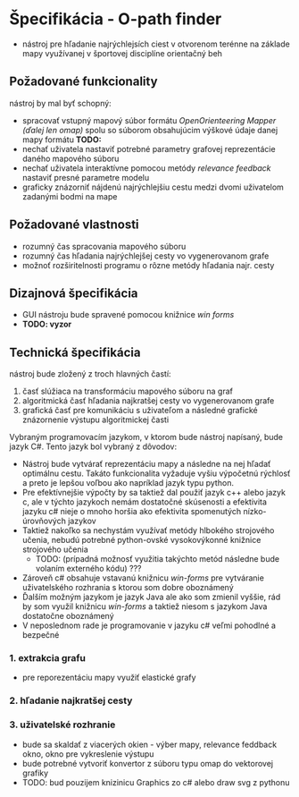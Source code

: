 # Špecifikácia - O-path finder

- nástroj pre hľadanie najrýchlejsích ciest v otvorenom terénne na základe mapy využívanej v športovej disciplíne orientačný beh

## Požadované funkcionality

nástroj by mal byť schopný:

- spracovať vstupný mapový súbor formátu *OpenOrienteering Mapper (ďalej len omap)* spolu so súborom obsahujúcim výškové údaje danej mapy formátu **TODO:**
- nechať uživatela nastaviť potrebné parametry grafovej reprezentácie daného mapového súboru
- nechať uživatela interaktívne pomocou metódy *relevance feedback* nastaviť presné parametre modelu
- graficky znázorniť nájdenú najrýchlejšiu cestu medzi dvomi uživatelom zadanými bodmi na mape

## Požadované vlastnosti

- rozumný čas spracovania mapového súboru
- rozumný čas hľadania najrýchlejšej cesty vo vygenerovanom grafe
- možnoť rozširitelnosti programu o rôzne metódy hľadania najr. cesty

## Dizajnová špecifikácia

- GUI nástroju bude spravené pomocou knižnice *win forms*
- **TODO: vyzor**

## Technická špecifikácia

nástroj bude zložený z troch hlavných častí:

1. časť slúžiaca na transformáciu mapového súboru na graf
2. algoritmická časť hľadania najkratšej cesty vo vygenerovanom grafe
3. grafická časť pre komunikáciu s uživateľom a následné grafické znázornenie výstupu algoritmickej časti

Vybraným programovacím jazykom, v ktorom bude nástroj napísaný, bude jazyk C#. Tento jazyk bol vybraný z dôvodov:

- Nástroj bude vytvárať reprezentáciu mapy a následne na nej hľadať optimálnu cestu. Takáto funkcionalita vyžaduje vyšiu výpočetnú rýchlosť a preto je lepšou voľbou ako napríklad jazyk typu python.
- Pre efektívnejšie výpočty by sa taktiež dal použiť jazyk c++ alebo jazyk c, ale v týchto jazykoch nemám dostatočné skúsenosti a efektivita jazyku c# nieje o mnoho horšia ako efektivita spomenutých nízko-úrovňových jazykov
- Taktiež nakoľko sa nechystám využívať metódy hlbokého strojového učenia, nebudú potrebné python-ovské vysokovýkonné knižnice strojového učenia
  - TODO: (prípadná možnosť využitia takýchto metód následne bude volaním externého kódu) ???
- Zároveň c# obsahuje vstavanú knižnicu *win-forms* pre vytváranie uživatelského rozhrania s ktorou som dobre oboznámený
- Ďalším možným jazykom je jazyk Java ale ako som zmienil vyššie, rád by som využil knižnicu *win-forms* a taktiež niesom s jazykom Java dostatočne oboznámený
- V neposlednom rade je programovanie v jazyku c# veľmi pohodlné a bezpečné

### 1. extrakcia grafu

- pre reporezentáciu mapy využiť elastické grafy

### 2. hľadanie najkratšej cesty


### 3. uživatelské rozhranie

- bude sa skaldať z viacerých okien - výber mapy, relevance feddback okno, okno pre vykreslenie výstupu
- bude potrebné vytvoriť konvertor z súboru typu omap do vektorovej grafiky
- TODO: bud pouzijem knizinicu Graphics zo c# alebo draw svg z pythonu


